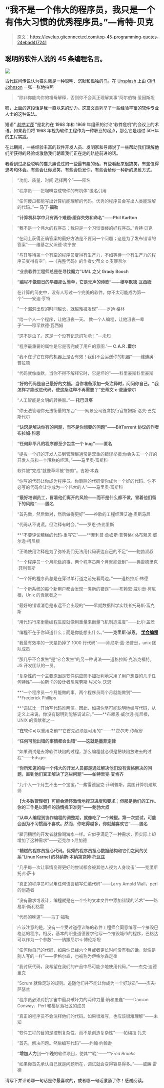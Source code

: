 # “我不是一个伟大的程序员，我只是一个有伟大习惯的优秀程序员。”—肯特·贝克

> 原文：<https://levelup.gitconnected.com/top-45-programming-quotes-24ebad417241>

## 聪明的软件人说的 45 条编程名言。

![](img/efff3bb11b2cb3e5b078bdd00aa7b34c.png)

古代民间传说认为猫头鹰是一种聪明、沉默和孤独的鸟。在 [Unsplash](https://unsplash.com/s/photos/wise?utm_source=unsplash&utm_medium=referral&utm_content=creditCopyText) 上由 [Cliff Johnson](https://unsplash.com/@cliff_77?utm_source=unsplash&utm_medium=referral&utm_content=creditCopyText) 一张一张地拍照

> “除非你能向你的祖母解释，否则你不会真正理解某事”阿尔伯特·爱因斯坦

嗯，上面的这段话是我一直以来的动力。这篇文章列举了一些经验丰富的软件专业人士的这种说法。

短语“ [*软件工程*](https://ifs.host.cs.st-andrews.ac.uk/Books/SE9/Web/History/index.html) ”是北约在 1968 年和 1969 年组织的讨论“软件危机”的会议上的术语。如果我们将 1968 年视为软件工程作为一种职业的起点，那么它是超过 50+年的工程实践。

在此期间，一些经验丰富的软件开发人员、发明家和导师说了一些帮助我们理解他们所获得的经验或激励我们朝着我们正在走的轨迹前进的话。

我看到过那些聪明的猫头鹰说过的一些最有趣的话。有些看起来很搞笑，有些值得思考和体会。有些会让你发笑，有些会启发你，有些会给你一种新的思维方式。

> “功能、质量、时间:选择两个”——匿名

> “程序员——把咖啡变成软件的有机体”匿名引用

> “任何傻瓜都能写出计算机能理解的代码。优秀的程序员会写出人类能理解的代码。”— **马丁·福勒**

> **“计算机科学中只有两个难题:缓存失效和命名”——Phil Karlton**

> “我不是一个伟大的程序员；我只是一个习惯很棒的好程序员。”肯特·贝克

> “在网上获得正确答案的最好方法是不要问一个问题；这是为了发布错误的答案”——维基之父沃德·坎宁安

> “与其等待第一个有空的程序员变得有生产力，不如等待一个有生产力的程序员变得有空”。—《完整代码》的作者史蒂文·c·麦康奈尔

> **“业余软件工程师总是在寻找魔力”UML 之父 Grady Booch**

> **“编程不像周日的早晨那么简单，它是无声的诗歌”——穆罕默德·瓦西姆**

> 在计算的简史中，没有人写过一个完美的软件。你不太可能成为第一个”——安迪·亨特

> “一个漏洞出现的时间越长，就越难被发现”——罗迪·格林

> “给一个人一个程序，让他沮丧一天。
> 教一个人编程，让他沮丧一辈子”——穆罕默德·瓦西姆

> “这不是虫子。这是一个没有记录的功能！”—未知

> "程序最重要的属性是它是否完成了用户的意图."— **C.A.R .霍尔**

> “我不在乎它在你的机器上是否有效！我们不会运送你的机器”——维迪奥·普拉顿

> “代码就像幽默。当你不得不解释它时，它是坏的”——科里豪斯科里豪斯

> **“好的代码是自己最好的文档。当你准备添加一条注释时，问问你自己，“我怎样才能改进代码，使这条注释不再需要？”史蒂文·c·麦康奈尔**

> “人工智能是文明的转换器。”― **托巴贝塔**

> “你无法管理你无法衡量的东西”——网景公司首席执行官詹姆斯·洛夫·巴克斯代尔

> **“诀窍是解决你有的问题，而不是你想要的问题”——BitTorrent 协议的作者布拉姆·科恩**

> **“任何非平凡的程序都至少包含一个 bug”——匿名**

> “提拔一个好的开发人员到管理层通常是双重的错误举措:你会失去一个好的开发人员和一个糟糕的经理。”——马里奥·富斯科

> 软件被“完成”就像草坪被“修剪”。吉姆·本森

> “你写的代码让你成为程序员。你删除的代码使你成为一个好的代码。你不必写的代码会让你成为一个伟大的人”——马里奥·富斯科

> **“最好培训员工，冒着他们离开的风险——而不是什么都不做，冒着他们留下的风险”——匿名**

> “首先做，然后做对，然后做得更好”——谷歌的工程经理艾迪·奥斯马尼

> “代码从不说谎，但注释有时会。”——罗恩·杰弗里斯

> **“不要评论糟糕的代码‐重写它”——**菲利普·詹姆斯·普劳格尔&布赖恩·威尔逊·柯尼根

> “正确使用注释是为了弥补我们无法用代码表达自己的不足”——鲍勃叔叔

> “一个程序员一个月能做的事，两个程序员两个月就能做到”——弗雷德里克·菲利普斯

> “一个好的程序员总是在穿过单行道之前先看两边。”——道格拉斯·林德

> “一个新系统的每个新用户都会发现一类新的错误”——布赖恩·威尔逊·柯尼根，Unix 的贡献者之一

> “最好的错误消息是永远不会出现的”——早期数据科学实践者托马斯·富克斯

> “用代码行来衡量编程进度就像用重量来衡量飞机制造进度”——比尔·盖茨

> “编程不在于你知道什么；而是你能想出什么。”——**克里斯·派恩，** [**学会编程**](https://www.goodreads.com/work/quotes/4782)

> “我最有效率的一天是扔掉了 1000 行代码”——肯尼斯·蓝·汤普逊，unix 团队成员

> “那几乎不会发生”是“它会发生”的另一种说法——道格拉斯·克洛克福特，JS 开发团队的一员。

> “复杂性的一个主要原因是软件供应商不加批判地采用了用户想要的几乎任何特性”——帕斯卡的设计者尼克劳斯·埃米尔·沃思

> **“一个程序员一个月能做的事，两个程序员两个月就能做到”——**Frederick Phillips

> **“调试比一开始写代码难两倍。因此，如果你尽可能聪明地编写代码，从定义上来说，你没有聪明到能够调试它。”——**布赖恩·威尔逊·克尼根，UNIX 的贡献者之一

> **“在**软件可以重用之前**它首先必须是可用的”——***拉尔夫·约翰逊*

> **“任何可能出错的事情都会出错”——这就是墨菲定律**

> “如果调试是去除软件缺陷的过程，那么编程就必须是把缺陷放进去的过程”——Edsger

> **“你所知道的每一个伟大的开发人员都是通过解决他们没有资格解决的问题，直到他们真正解决了这些问题”——帕特里克·麦肯齐**

> “九个人一个月生不出一个宝宝。”—弗雷德里克·菲利普斯，美国计算机建筑师

> **【大多数管理者】可能会满怀激情地捍卫进度和要求；但那是他们的工作。你的工作是以同样的热情捍卫准则”——鲍勃大叔**

> **“从单人编程到协作编程的调整期，就像吃了一个辣椒。第一次尝试，可能会因为不习惯而不喜欢。然而，你吃得越多，你就越喜欢它”——匿名**

> “雇佣糟糕的开发者就像喝海水一样。它似乎满足了一种需求，但实际上却增加了这种需求”——迈克尔·t·尼加德

> **“糟糕的程序员担心代码。优秀的程序员担心数据结构和它们之间的关系”Linux Karnel 的林纳斯·本纳第克特·托瓦兹**

> “几乎每一次让事情变得更好的尝试都会被其他人视为人身攻击”——克里斯托弗·萨卡

> “真正的程序员可以用任何语言编写汇编代码”——Larry Arnold Wall，perl 的创造者

> “没有需求或设计，编程就是在一个空的文本文件中添加错误的艺术”——路易斯·斯利格雷

> “代码的味道”——马丁·福勒

> 应该注意的是，没有一个受过道德训练的软件工程师会同意编写一个摧毁巴格达的程序。相反，基本的职业道德要求他写一个摧毁城市的程序，巴格达可以作为一个参数”——纳撒尼尔·s·博伦斯坦

> “任何你自己的代码，如果你已经六个月或者更长时间没有看的话，就像是别人写的一样”——伊格尔森，也被称为伊格尔森定律

> “我讨厌代码，我希望在我们的产品中尽可能少地使用代码。”——杰克·迪德里克

> “Scrum 就像足球的规则。追随他们并不能让你成为一个好球员”——杰夫·萨瑟兰

> “程序员必须对抗宇宙中最具破坏力的两种力量:熵和愚蠢”——Damian Conway，Perl 和樱庭落社区的成员

> “真正的程序员不会注释他们的代码。如果很难写，也应该很难理解”——未知

> “软件工程的目的是控制复杂性，而不是创造复杂性”——帕梅拉·扎夫

> “首先，解决问题。然后编写代码”——约翰·约翰逊

> **“增加人力**到一个**晚**的软件项目，使其**晚”——***Fred Brooks*

> “如果你首先承认自己就是问题所在，调试就会变得容易得多。”——威廉·雷德

请写下并评论哪一句话是你最喜欢的，或者哪一句话激励了你！感谢阅读。